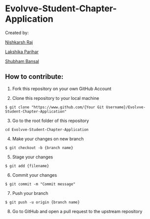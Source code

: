 # Evolvve-Student-Chapter-Application

Created by:

[Nishkarsh Raj](https://github.com/NishkarshRaj)

[Lakshika Parihar](https://github.com/lakshika1064)

[Shubham Bansal](https://github.com/SHUBHAMBANSAL001)

## How to contribute:

1. Fork this repository on your own GitHub Account

2. Clone this repository to your local machine

```
$ git clone "https://www.github.com/{Your Git Username}/Evolvve-Student-Chapter-Application"
```

3. Go to the root folder of this repository
```
cd Evolvve-Student-Chapter-Application
```

4. Make your changes on new branch
```
$ git checkout -b {branch name}
```

5. Stage your changes
```
$ git add {filename}
```

6. Commit your changes
```
$ git commit -m "Commit message"
```

7. Push your branch
```
$ git push -u origin {branch name}
```

8. Go to GitHub and open a pull request to the upstream repository